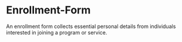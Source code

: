 # Enrollment-Form
An enrollment form collects essential personal details from individuals interested in joining a program or service.
